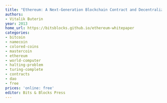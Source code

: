 ```yaml
---
title: "Ethereum: A Next-Generation Blockchain Contract and Decentralized Application Platform"
authors:
- Vitalik Buterin
year: 2013
home_url: https://bitsblocks.github.io/ethereum-whitepaper
categories:
- bitcoin
- namecoin
- colored-coins
- mastercoin
- ethereum
- world-computer
- halting-problem
- turing-complete
- contracts
- dao
- free
prices: 'online: free'
editor: Bits & Blocks Press
---
```

